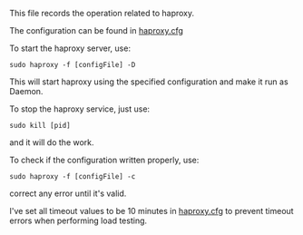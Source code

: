 This file records the operation related to haproxy.

The configuration can be found in [haproxy.cfg](haproxy.cfg)

To start the haproxy server, use:

```shell
sudo haproxy -f [configFile] -D
```

This will start haproxy using the specified configuration and make it run as Daemon.

To stop the haproxy service, just use:

```shell
sudo kill [pid]
```

and it will do the work.

To check if the configuration written properly, use:

```shell
sudo haproxy -f [configFile] -c
```

correct any error until it's valid.

I've set all timeout values to be 10 minutes in [haproxy.cfg](haproxy.cfg) to prevent timeout errors when performing load testing.
